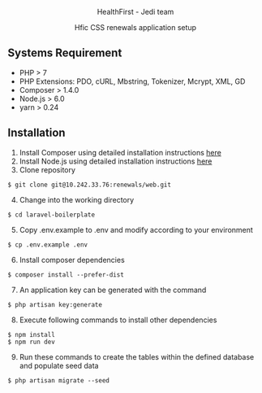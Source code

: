<p align="center">HealthFirst - Jedi team</p>

<p align="center">Hfic CSS renewals application setup</p>

## Systems Requirement

- PHP > 7
- PHP Extensions: PDO, cURL, Mbstring, Tokenizer, Mcrypt, XML, GD
- Composer > 1.4.0
- Node.js > 6.0
- yarn > 0.24

## Installation

<ol><li>Install Composer using detailed installation instructions <a href="https://getcomposer.org/doc/00-intro.md#installation-linux-unix-osx">here</a></li>
<li>Install Node.js using detailed installation instructions <a href="https://nodejs.org/en/download/package-manager/">here</a></li>
<li>Clone repository</li></ol>
<pre><code>$ git clone git@10.242.33.76:renewals/web.git</code></pre>
<ol start="4"><li>Change into the working directory</li></ol>
<pre><code>$ cd laravel-boilerplate</code></pre>
<ol start="5"><li>Copy .env.example to .env and modify according to your environment</li></ol>
<pre><code>$ cp .env.example .env</code></pre>
<ol start="6"><li>Install composer dependencies</li></ol>
<pre><code>$ composer install --prefer-dist</code></pre>
<ol start="7"><li>An application key can be generated with the command</li></ol>
<pre><code>$ php artisan key:generate</code></pre>
<ol start="8"><li>Execute following commands to install other dependencies</li></ol>
<pre><code>$ npm install
$ npm run dev</code></pre>
<ol start="9"><li>Run these commands to create the tables within the defined database and populate seed data</li></ol>
<pre><code>$ php artisan migrate --seed

